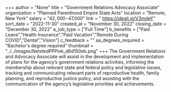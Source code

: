 +++
author = "None"
title = "Government Relations Advocacy Associate"
organization = "Planned Parenthood Empire State Acts"
location = "Remote, New York"
salary = "$42,000-$47,000"
link = " https://ideali.st/V3mdeY"
sort_date = "2022-11-30"
created_at = "November 30, 2022"
closing_date = "December 30, 2022"
a_job_type = ["Full Time"]
b_benefits = ["Paid Leave","Health Insurance","Paid Vacation","Remote During COVID","Dental","Vision"]
c_feedback = ""
aa_degrees_required = "Bachelor's degree required"
thumbnail = "../../images/NetstedPPPink_d6d150eb.png"
+++
The Government Relations and Advocacy Associate will assist in the development and implementation of plans for the agency’s government relations activities, informing the membership about relevant state and federal policy and legislative issues, tracking and communicating relevant parts of reproductive health, family planning, and reproductive justice policy, and assisting with the communication of the agency’s legislative priorities and achievements.